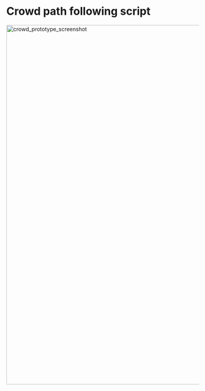 # Crowd path following script

<img width="1271" height="937" alt="crowd_prototype_screenshot" src="https://github.com/user-attachments/assets/90fedc2d-b92b-4c7a-ad29-ca0059597166" />

